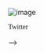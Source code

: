 ![image](https://github.com/ishahriar94/ishahriar94/blob/master/Welcome%20to%20my%20github.gif)
<html>

<!-- <table>
<tr>
      <tr> 
<!--   <th> <a href="https://drive.google.com/file/d/1tqQ1BkWOjzvJY26pAq7QABbnBga5_ylA/view?usp=sharing" target = "_blank" > <img alt="RESUME" title="RESUME" height="40" width="40" src="https://img.icons8.com/nolan/64/submit-resume.png"></a></th> -->
<!--    <th> <a href="https://twitter.com/ishahriar94" target = "_blank" > <img alt="TWITTER" title="TWITTER" height="40" width="40" src="https://img.icons8.com/cute-clipart/64/000000/twitter.png"></a></th> 
      <tr> -->

<tr>        
<!--  <th> <p style="font-family:consolas;">Resume</p></th> -->
<th> <p style="font-family:consolas;">Twitter</p></th>
<tr> -->
           
<tr>
    


</table>
</html>
